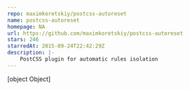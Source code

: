 ```yaml
---
repo: maximkoretskiy/postcss-autoreset
name: postcss-autoreset
homepage: NA
url: https://github.com/maximkoretskiy/postcss-autoreset
stars: 246
starredAt: 2015-09-24T22:42:29Z
description: |-
    PostCSS plugin for automatic rules isolation
---
```


[object Object]
